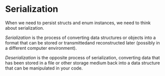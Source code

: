 # Serialization

When we need to persist structs and enum instances, we need to think about serialization.

_Serialization_ is the process of converting data structures or objects into a format that can be stored or transmittedand reconstructed later (possibly in a different computer environment).

_Deserialization_ is the opposite process of serialization, converting data that has been stored in a file or other storage medium back into a data structure that can be manipulated in your code.
